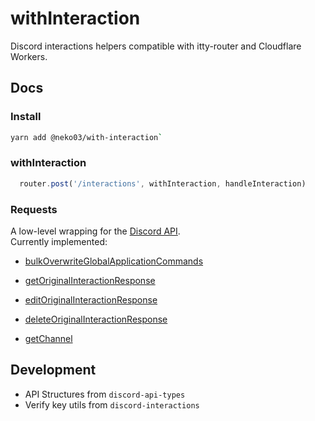 # withInteraction
Discord interactions helpers compatible with itty-router and Cloudflare Workers.

## Docs
### Install
```sh
yarn add @neko03/with-interaction`
```

### withInteraction
```typescript
  router.post('/interactions', withInteraction, handleInteraction)
```

### Requests
A low-level wrapping for the [Discord API](https://discord.com/developers/docs).\
Currently implemented:
- [bulkOverwriteGlobalApplicationCommands](https://discord.com/developers/docs/interactions/application-commands#bulk-overwrite-global-application-commands)

- [getOriginalInteractionResponse](https://discord.com/developers/docs/interactions/receiving-and-responding#get-original-interaction-response)
- [editOriginalInteractionResponse](https://discord.com/developers/docs/interactions/receiving-and-responding#edit-original-interaction-response)
- [deleteOriginalInteractionResponse](https://discord.com/developers/docs/interactions/receiving-and-responding#delete-original-interaction-response)
* [getChannel](https://discord.com/developers/docs/resources/channel#get-channel)

## Development
- API Structures from `discord-api-types`
- Verify key utils from `discord-interactions`
